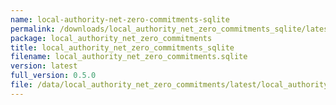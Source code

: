 ```yaml
---
name: local-authority-net-zero-commitments-sqlite
permalink: /downloads/local_authority_net_zero_commitments_sqlite/latest
package: local_authority_net_zero_commitments
title: local_authority_net_zero_commitments_sqlite
filename: local_authority_net_zero_commitments.sqlite
version: latest
full_version: 0.5.0
file: /data/local_authority_net_zero_commitments/latest/local_authority_net_zero_commitments.sqlite
---
```

